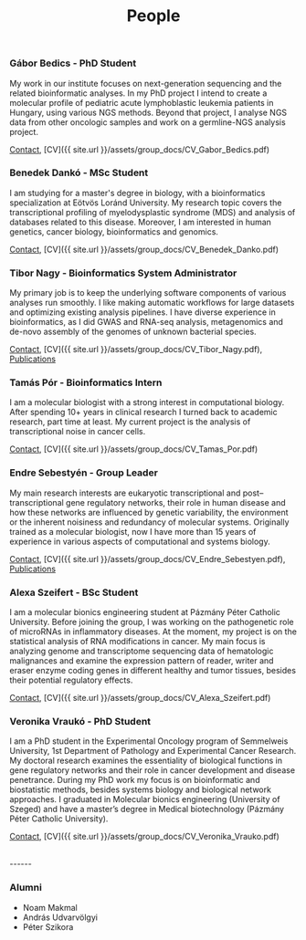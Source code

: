 ﻿---
layout: page
title: People
permalink: /people/
order: 3
---

<h3>Gábor Bedics - PhD Student</h3>

My work in our institute focuses on next-generation sequencing and the related
bioinformatic analyses. In my PhD project I intend to create a molecular profile
of pediatric acute lymphoblastic leukemia patients in Hungary, using various NGS
methods. Beyond that project, I analyse NGS data from other oncologic samples
and work on a germline-NGS analysis project.

[Contact](mailto:bedics.gabor@med.semmelweis-univ.hu), [CV]({{ site.url }}/assets/group_docs/CV_Gabor_Bedics.pdf)

<h3>Benedek Dankó - MSc Student</h3>

I am studying for a master's degree in biology, with a bioinformatics
specialization at Eötvös Loránd University. My research topic covers the
transcriptional profiling of myelodysplastic syndrome (MDS) and analysis of
databases related to this disease. Moreover, I am interested in human genetics,
cancer biology, bioinformatics and genomics.

[Contact](mailto:dankobenedek@gmail.com), [CV]({{ site.url }}/assets/group_docs/CV_Benedek_Danko.pdf)

<h3>Tibor Nagy - Bioinformatics System Administrator</h3>

My primary job is to keep the underlying software components of various analyses
run smoothly. I like making automatic workflows for large datasets and
optimizing existing analysis pipelines. I have diverse experience in bioinformatics,
as I did GWAS and RNA-seq analysis, metagenomics and de-novo assembly of the
genomes of unknown bacterial species.

[Contact](mailto:nagy.tibor@med.unideb.hu), [CV]({{ site.url }}/assets/group_docs/CV_Tibor_Nagy.pdf), [Publications](https://scholar.google.com/citations?hl=en&user=qpUsynEAAAAJ&view_op=list_works&sortby=pubdate)

<h3>Tamás Pór - Bioinformatics Intern</h3>

I am a molecular biologist with a strong interest in computational biology.
After spending 10+ years in clinical research I turned back to academic
research, part time at least. My current project is the analysis of
transcriptional noise in cancer cells. 

[Contact](mailto:tomasz.por@gmail.com), [CV]({{ site.url }}/assets/group_docs/CV_Tamas_Por.pdf)

<h3>Endre Sebestyén - Group Leader</h3>

My main research interests are eukaryotic transcriptional and
post–transcriptional gene regulatory networks, their role in human disease and
how these networks are influenced by genetic variability, the environment or the
inherent noisiness and redundancy of molecular systems. Originally trained as a
molecular biologist, now I have more than 15 years of experience in various
aspects of computational and systems biology.

[Contact](https://semmelweis.hu/telefonkonyv/?emp_id=14945), [CV]({{ site.url }}/assets/group_docs/CV_Endre_Sebestyen.pdf), [Publications](https://scholar.google.com/citations?hl=en&user=EFq-0McAAAAJ&view_op=list_works&sortby=pubdate)

<h3>Alexa Szeifert - BSc Student</h3>

I am a molecular bionics engineering student at Pázmány Péter Catholic
University. Before joining the group, I was working on the pathogenetic role of
microRNAs in inflammatory diseases. At the moment, my project is on the
statistical analysis of RNA modifications in cancer. My main focus is analyzing
genome and transcriptome sequencing data of hematologic malignances and examine
the expression pattern of reader, writer and eraser enzyme coding genes in
different healthy and tumor tissues, besides their potential regulatory effects.

[Contact](mailto:alexaszeifert@gmail.com), [CV]({{ site.url }}/assets/group_docs/CV_Alexa_Szeifert.pdf)

<h3>Veronika Vraukó - PhD Student</h3>

I am a PhD student in the Experimental Oncology program of Semmelweis University,
1st Department of Pathology and Experimental Cancer Research. My doctoral
research examines the essentiality of biological functions in gene regulatory
networks and their role in cancer development and disease penetrance. During my
PhD work my focus is on bioinformatic and biostatistic methods, besides 
systems biology and biological network approaches. I graduated in Molecular
bionics engineering (University of Szeged) and have a master’s degree in Medical
biotechnology (Pázmány Péter Catholic University).

[Contact](mailto:vrauko.veronika@med.semmelweis-univ.hu), [CV]({{ site.url }}/assets/group_docs/CV_Veronika_Vrauko.pdf)

<br />
------
<br />

<h3>Alumni</h3>

* Noam Makmal
* András Udvarvölgyi
* Péter Szikora
